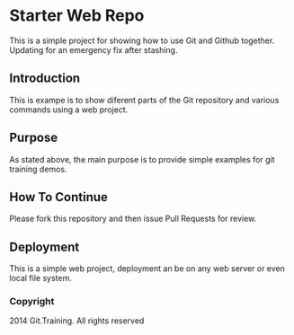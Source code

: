 # Starter Web Repo

This is a simple project for showing how to use Git and Github
together. Updating for an emergency fix after stashing.

## Introduction

This is exampe is to show diferent parts
of the Git repository and various commands 
using a web project.

## Purpose

As stated above, the main purpose is to
provide simple examples for git training
demos.

## How To Continue

Please fork this repository and then issue Pull Requests for review.
## Deployment

This is a simple web project, deployment an be on any web server
or even local file system.

### Copyright

2014 Git.Training. All rights reserved
